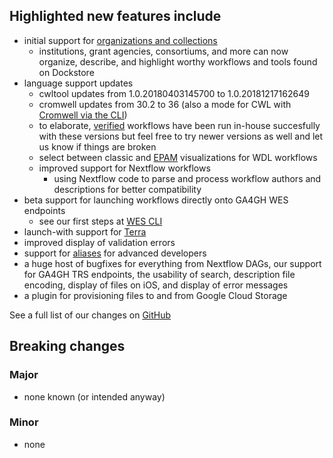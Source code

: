 ## Highlighted new features include 

* initial support for [organizations and collections](https://docs.dockstore.org/docs/publisher-tutorials/organizations-and-collections/)
  * institutions, grant agencies, consortiums, and more can now organize, describe, and highlight worthy workflows and tools found on Dockstore
* language support updates
  * cwltool updates from 1.0.20180403145700 to 1.0.20181217162649
  * cromwell updates from 30.2 to 36 (also a mode for CWL with [Cromwell via the CLI](https://docs.dockstore.org/docs/publisher-tutorials/advanced-features/#cromwell-beta))
  * to elaborate, [verified](https://docs.dockstore.org/faq/#what-is-a-verified-tool-or-workflow) workflows have been run in-house succesfully with these versions but feel free to try newer versions as well and let us know if things are broken 
  * select between classic and [EPAM](https://github.com/epam/pipeline-builder) visualizations for WDL workflows
  * improved support for Nextflow workflows
      * using Nextflow code to parse and process workflow authors and descriptions for better compatibility
* beta support for launching workflows directly onto GA4GH WES endpoints
  * see our first steps at [WES CLI](https://docs.dockstore.org/docs/publisher-tutorials/advanced-features/)
* launch-with support for [Terra](https://terra.bio/)
* improved display of validation errors
* support for [aliases](https://docs.dockstore.org/docs/publisher-tutorials/guid-alias/) for advanced developers
* a huge host of bugfixes for everything from Nextflow DAGs, our support for GA4GH TRS endpoints, the usability of search, description file encoding, display of files on iOS, and display of error messages
* a plugin for provisioning files to and from Google Cloud Storage 

See a full list of our changes on [GitHub](https://github.com/ga4gh/dockstore/milestone/20)

## Breaking changes 

### Major
* none known (or intended anyway)

### Minor
* none
